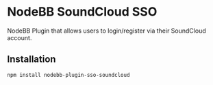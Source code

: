 # NodeBB SoundCloud SSO

NodeBB Plugin that allows users to login/register via their SoundCloud account.

## Installation

    npm install nodebb-plugin-sso-soundcloud